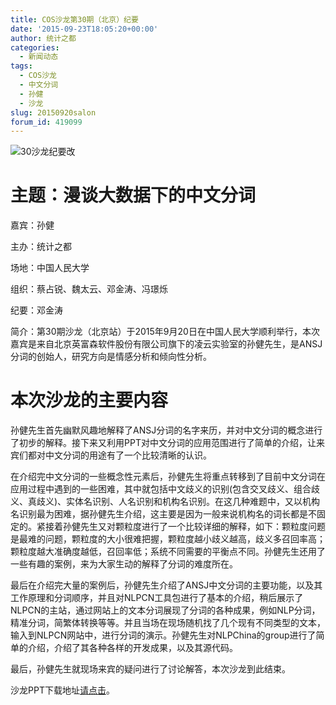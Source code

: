 ```yaml
---
title: COS沙龙第30期（北京）纪要
date: '2015-09-23T18:05:20+00:00'
author: 统计之都
categories:
  - 新闻动态
tags:
  - COS沙龙
  - 中文分词
  - 孙健
  - 沙龙
slug: 20150920salon
forum_id: 419099
---
```


![30沙龙纪要改](https://uploads.cosx.org/2015/09/30沙龙纪要改.jpg)

# 主题：漫谈大数据下的中文分词

嘉宾：孙健

主办：统计之都

场地：中国人民大学

组织：蔡占锐、魏太云、邓金涛、冯璟烁

纪要：邓金涛

简介：第30期沙龙（北京站）于2015年9月20日在中国人民大学顺利举行，本次嘉宾是来自北京英富森软件股份有限公司旗下的凌云实验室的孙健先生，是ANSJ分词的创始人，研究方向是情感分析和倾向性分析。<!--more-->

# 本次沙龙的主要内容

孙健先生首先幽默风趣地解释了ANSJ分词的名字来历，并对中文分词的概念进行了初步的解释。接下来又利用PPT对中文分词的应用范围进行了简单的介绍，让来宾们都对中文分词的用途有了一个比较清晰的认识。

在介绍完中文分词的一些概念性元素后，孙健先生将重点转移到了目前中文分词在应用过程中遇到的一些困难，其中就包括中文歧义的识别(包含交叉歧义、组合歧义、真歧义)、实体名识别、人名识别和机构名识别。在这几种难题中，又以机构名识别最为困难，据孙健先生介绍，这主要是因为一般来说机构名的词长都是不固定的。紧接着孙健先生又对颗粒度进行了一个比较详细的解释，如下：颗粒度问题是最难的问题，颗粒度的大小很难把握，颗粒度越小歧义越高，歧义多召回率高；颗粒度越大准确度越低，召回率低；系统不同需要的平衡点不同。孙健先生还用了一些有趣的案例，来为大家生动的解释了分词的难度所在。

最后在介绍完大量的案例后，孙健先生介绍了ANSJ中文分词的主要功能，以及其工作原理和分词顺序，并且对NLPCN工具包进行了基本的介绍，稍后展示了NLPCN的主站，通过网站上的文本分词展现了分词的各种成果，例如NLP分词，精准分词，简繁体转换等等。并且当场在现场随机找了几个现有不同类型的文本，输入到NLPCN网站中，进行分词的演示。孙健先生对NLPChina的group进行了简单的介绍，介绍了其各种各样的开发成果，以及其源代码。

最后，孙健先生就现场来宾的疑问进行了讨论解答，本次沙龙到此结束。

沙龙PPT下载地址[请点击](http://yun.baidu.com/share/link?shareid=1728483051&uk=2890965790)。
